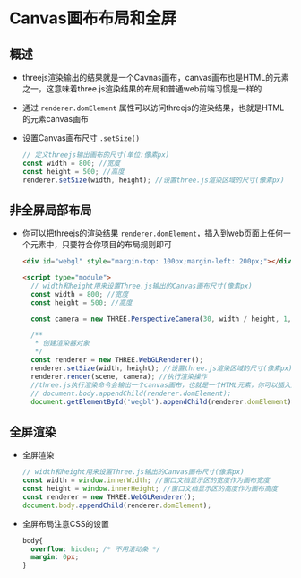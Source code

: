 # Canvas画布布局和全屏

## 概述

+ threejs渲染输出的结果就是一个Cavnas画布，canvas画布也是HTML的元素之一，这意味着three.js渲染结果的布局和普通web前端习惯是一样的

+ 通过 `renderer.domElement` 属性可以访问threejs的渲染结果，也就是HTML的元素canvas画布

+ 设置Canvas画布尺寸 `.setSize()`

  ```js
  // 定义threejs输出画布的尺寸(单位:像素px)
  const width = 800; //宽度
  const height = 500; //高度
  renderer.setSize(width, height); //设置three.js渲染区域的尺寸(像素px)
  ```

## 非全屏局部布局

+ 你可以把threejs的渲染结果 `renderer.domElement`，插入到web页面上任何一个元素中，只要符合你项目的布局规则即可

  ```html
  <div id="webgl" style="margin-top: 100px;margin-left: 200px;"></div>

  <script type="module">
    // width和height用来设置Three.js输出的Canvas画布尺寸(像素px)
    const width = 800; //宽度
    const height = 500; //高度

    const camera = new THREE.PerspectiveCamera(30, width / height, 1, 3000);

    /**
     * 创建渲染器对象
     */
    const renderer = new THREE.WebGLRenderer();
    renderer.setSize(width, height); //设置three.js渲染区域的尺寸(像素px)
    renderer.render(scene, camera); //执行渲染操作
    //three.js执行渲染命令会输出一个canvas画布，也就是一个HTML元素，你可以插入到web页面中
    // document.body.appendChild(renderer.domElement);
    document.getElementById('wegbl').appendChild(renderer.domElement);
  ```

## 全屏渲染

+ 全屏渲染

  ```js
  // width和height用来设置Three.js输出的Canvas画布尺寸(像素px)
  const width = window.innerWidth; //窗口文档显示区的宽度作为画布宽度
  const height = window.innerHeight; //窗口文档显示区的高度作为画布高度
  const renderer = new THREE.WebGLRenderer();
  document.body.appendChild(renderer.domElement);
  ```

+ 全屏布局注意CSS的设置

  ```css
  body{
    overflow: hidden; /* 不用滚动条 */
    margin: 0px;
  }
  ```
